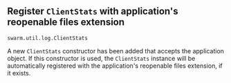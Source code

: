 ## Register `ClientStats` with application's reopenable files extension

`swarm.util.log.ClientStats`

A new `ClientStats` constructor has been added that accepts the application
object. If this constructor is used, the `ClientStats` instance will be
automatically registered with the application's reopenable files extension, if
it exists.

